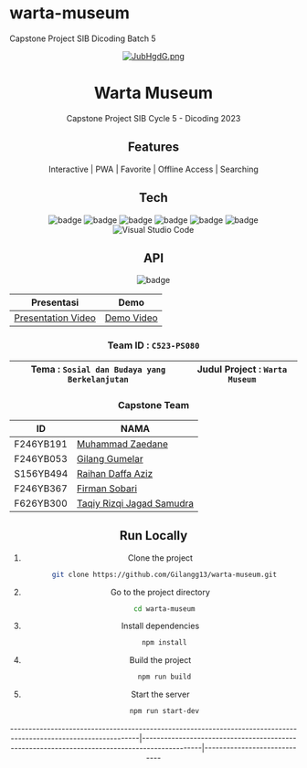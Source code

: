 # warta-museum
Capstone Project SIB Dicoding Batch 5

<div align="center">
  
  <a href="https://freeimage.host/id"><img src="https://iili.io/JubHgdG.png" alt="JubHgdG.png" border="0"></a>
  
# Warta Museum 

Capstone Project SIB Cycle 5 - Dicoding 2023
  
## Features

 Interactive | PWA | Favorite | Offline Access | Searching

  
## Tech

![badge](https://img.shields.io/badge/Node.js-43853D?style=for-the-badge&logo=node.js&logoColor=white)
![badge](https://img.shields.io/badge/JavaScript-F7DF1E?style=for-the-badge&logo=javascript&logoColor=black)
![badge](https://img.shields.io/badge/HTML5-E34F26?style=for-the-badge&logo=html5&logoColor=white)
![badge](https://img.shields.io/badge/CSS3-1572B6?style=for-the-badge&logo=css3&logoColor=white)
![badge](https://img.shields.io/badge/Bootstrap-563D7C?style=for-the-badge&logo=bootstrap&logoColor=white)
![badge](https://img.shields.io/badge/eslint-3A33D1?style=for-the-badge&logo=eslint&logoColor=white)
![Visual Studio Code](https://img.shields.io/badge/Visual%20Studio%20Code-0078d7.svg?style=for-the-badge&logo=visual-studio-code&logoColor=white)

  
## API
![badge](https://img.shields.io/badge/Express.js-404D59?style=for-the-badge)


  | Presentasi | Demo |
  ----------|---------
 [Presentation Video](https://youtu.be/SAoMJBDLYxs) | [Demo Video](https://youtu.be/QguTzavEbrw) 

  
 ### Team ID : `C523-PS080`
| Tema : `Sosial dan Budaya yang Berkelanjutan`  |  Judul Project : `Warta Museum` |
 ----------------------------- |----------------------------------- 
 ### Capstone Team
 | ID | NAMA |
  ----------------|------------------
  F246YB191 | [Muhammad Zaedane](https://github.com/kerandamonyet)
  F246YB053 | [Gilang Gumelar](https://github.com/Gilangg13)
  S156YB494 | [Raihan Daffa Aziz](https://github.com/raihanndaffaa)
  F246YB367 | [Firman Sobari](https://github.com/FirmanSobari)
  F626YB300 | [Taqiy Rizqi Jagad Samudra](https://github.com/Taq1yRizqi)

## Run Locally

1. Clone the project
    ```bash
      git clone https://github.com/Gilangg13/warta-museum.git
    ```

2. Go to the project directory
    ```bash
      cd warta-museum
    ```

3. Install dependencies
    ```bash
      npm install
    ```

4. Build the project 
    ```bash
      npm run build
    ```

5. Start the server
    ```bash
      npm run start-dev
    ```



  
-----------------------------------------------------------------------------------------------------------------|----------------------------------------------------------------------------------------------|-----------------------------
  </div>
  
  
